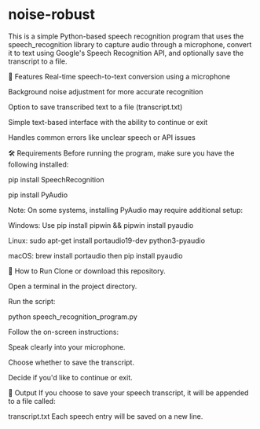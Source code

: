 # noise-robust
This is a simple Python-based speech recognition program that uses the speech_recognition library to capture audio through a microphone, convert it to text using Google's Speech Recognition API, and optionally save the transcript to a file.

📌 Features
Real-time speech-to-text conversion using a microphone

Background noise adjustment for more accurate recognition

Option to save transcribed text to a file (transcript.txt)

Simple text-based interface with the ability to continue or exit

Handles common errors like unclear speech or API issues

🛠️ Requirements
Before running the program, make sure you have the following installed:

pip install SpeechRecognition

pip install PyAudio

Note: On some systems, installing PyAudio may require additional setup:

Windows: Use pip install pipwin && pipwin install pyaudio

Linux: sudo apt-get install portaudio19-dev python3-pyaudio

macOS: brew install portaudio then pip install pyaudio

🚀 How to Run
Clone or download this repository.

Open a terminal in the project directory.

Run the script:

python speech_recognition_program.py

Follow the on-screen instructions:

Speak clearly into your microphone.

Choose whether to save the transcript.

Decide if you'd like to continue or exit.

📂 Output
If you choose to save your speech transcript, it will be appended to a file called:


transcript.txt
Each speech entry will be saved on a new line.
